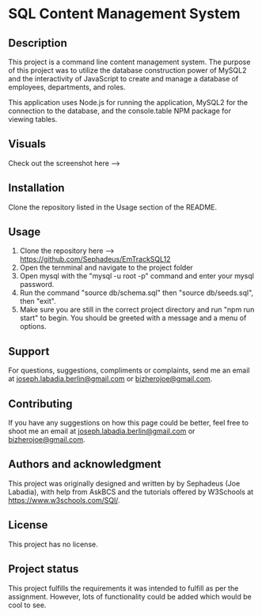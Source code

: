 # SQL Content Management System

## Description
This project is a command line content management system. The purpose of this project was to utilize the database construction power of MySQL2 and the interactivity of JavaScript to create and manage a database of employees, departments, and roles.

This application uses Node.js for running the application, MySQL2 for the connection to the database, and the console.table NPM package for viewing tables.

## Visuals
Check out the screenshot here --> 


## Installation
Clone the repository listed in the Usage section of the README.

## Usage

1. Clone the repository here --> https://github.com/Sephadeus/EmTrackSQL12
2. Open the ternminal and navigate to the project folder 
3. Open mysql with the "mysql -u root -p" command and enter your mysql password.
4. Run the command "source db/schema.sql" then "source db/seeds.sql", then "exit".
5. Make sure you are still in the correct project directory and run "npm run start" to begin. You should be greeted with a message and a menu of options.


## Support
For questions, suggestions, compliments or complaints, send me an email at joseph.labadia.berlin@gmail.com or bizherojoe@gmail.com.

## Contributing
If you have any suggestions on how this page could be better, feel free to shoot me an email at joseph.labadia.berlin@gmail.com  or bizherojoe@gmail.com.

## Authors and acknowledgment
This project was originally designed and written by by Sephadeus (Joe Labadia), with help from AskBCS and the tutorials offered by W3Schools at https://www.w3schools.com/SQl/.

## License
This project has no license.

## Project status
This project fulfills the requirements it was intended to fulfill as per the assignment. However, lots of functionality could be added which would be cool to see.
